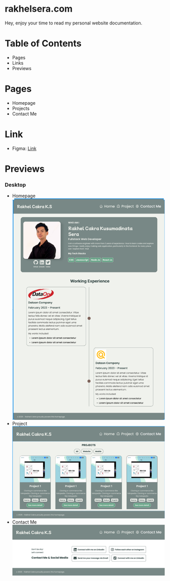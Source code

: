 # rakhelsera.com
Hey, enjoy your time to read my personal website documentation.

# Table of Contents
- Pages
- Links
- Previews

# Pages
- Homepage
- Projects
- Contact Me

# Link
- Figma: [Link](https://www.figma.com/design/jXYBN4yQf2clW1iamOgucl/rakhelcakra.com?node-id=2258-825&t=nHW0mjsg6Y4TgkxB-1)

# Previews
### Desktop
- Homepage
  ![alt text](image.png)
- Project
  ![alt text](image-1.png)
- Contact Me
  ![alt text](image-2.png)